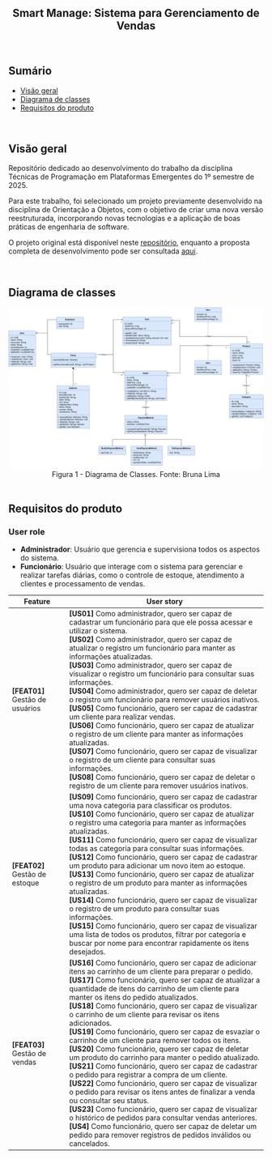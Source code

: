 <h2 align="center">Smart Manage: Sistema para Gerenciamento de Vendas</h2>
<br>

## Sumário
- [Visão geral](#visao-geral)
- [Diagrama de classes](#diagrama-de-classes)
- [Requisitos do produto](#requisitos-do-produto)

<br>

## Visão geral
Repositório dedicado ao desenvolvimento do trabalho da disciplina Técnicas de Programação em Plataformas Emergentes do 1º semestre de 2025.

Para este trabalho, foi selecionado um projeto previamente desenvolvido na disciplina de Orientação a Objetos, com o objetivo de criar uma nova versão reestruturada, incorporando novas tecnologias e a aplicação de boas práticas de engenharia de software.

O projeto original está disponível neste [repositório](https://gitlab.com/liander/ep1), enquanto a proposta completa de desenvolvimento pode ser consultada [aqui](https://gitlab.com/oofga/eps/eps_2019_2/ep1).

<br>

## Diagrama de classes

<img src="./images/uml.svg">
<figcaption align="center" >Figura 1 - Diagrama de Classes. Fonte: Bruna Lima </figcaption>

<br>

## Requisitos do produto

### User role

- **Administrador**: Usuário que gerencia e supervisiona todos os aspectos do sistema.
- **Funcionário**: Usuário que interage com o sistema para gerenciar e realizar tarefas diárias, como o controle de estoque, atendimento a clientes e processamento de vendas.

| Feature | User story |
|---------|------------|
| **[FEAT01]** Gestão de usuários | **[US01]** Como administrador, quero ser capaz de cadastrar um funcionário para que ele possa acessar e utilizar o sistema. <br> **[US02]** Como administrador, quero ser capaz de atualizar o registro um funcionário para manter as informações atualizadas. <br> **[US03]** Como administrador, quero ser capaz de visualizar o registro um funcionário para consultar suas informações. <br> **[US04]** Como administrador, quero ser capaz de deletar o registro um funcionário para remover usuários inativos. <br> **[US05]** Como funcionário, quero ser capaz de cadastrar um cliente para realizar vendas. <br> **[US06]** Como funcionário, quero ser capaz de atualizar o registro de um cliente para manter as informações atualizadas. <br> **[US07]** Como funcionário, quero ser capaz de visualizar o registro de um cliente para consultar suas informações. <br> **[US08]** Como funcionário, quero ser capaz de deletar o registro de um cliente para remover usuários inativos. |
| **[FEAT02]** Gestão de estoque | **[US09]** Como funcionário, quero ser capaz de cadastrar uma nova categoria para classificar os produtos. <br> **[US10]** Como funcionário, quero ser capaz de atualizar o registro uma categoria para manter as informações atualizadas. <br> **[US11]** Como funcionário, quero ser capaz de visualizar todas as categoria para consultar suas informações. <br> **[US12]** Como funcionário, quero ser capaz de cadastrar um produto para adicionar um novo item ao estoque. <br> **[US13]** Como funcionário, quero ser capaz de atualizar o registro de um produto para manter as informações atualizadas. <br> **[US14]** Como funcionário, quero ser capaz de visualizar o registro de um produto para consultar suas informações. <br> **[US15]** Como funcionário, quero ser capaz de visualizar uma lista de todos os produtos, filtrar por categoria e buscar por nome para encontrar rapidamente os itens desejados. |
| **[FEAT03]** Gestão de vendas | **[US16]** Como funcionário, quero ser capaz de adicionar itens ao carrinho de um cliente para preparar o pedido. <br> **[US17]** Como funcionário, quero ser capaz de atualizar a quantidade de itens do carrinho de um cliente para manter os itens do pedido atualizados. <br> **[US18]** Como funcionário, quero ser capaz de visualizar o carrinho de um cliente para revisar os itens adicionados. <br> **[US19]** Como funcionário, quero ser capaz de esvaziar o carrinho de um cliente para remover todos os itens. <br> **[US20]** Como funcionário, quero ser capaz de deletar um produto do carrinho para manter o pedido atualizado. <br> **[US21]** Como funcionário, quero ser capaz de cadastrar o pedido para registrar a compra de um cliente. <br> **[US22]** Como funcionário, quero ser capaz de visualizar o pedido para revisar os itens antes de finalizar a venda ou consultar seu status. <br>  **[US23]** Como funcionário, quero ser capaz de visualizar o histórico de pedidos para consultar vendas anteriores. <br> **[US4]** Como funcionário, quero ser capaz de deletar um pedido para remover registros de pedidos inválidos ou cancelados. |